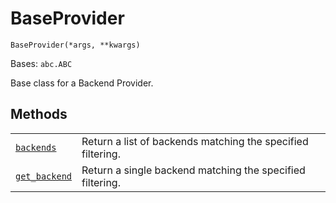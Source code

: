 # BaseProvider



`BaseProvider(*args, **kwargs)`

Bases: `abc.ABC`

Base class for a Backend Provider.

## Methods

|                                                                                                                                                  |                                                             |
| ------------------------------------------------------------------------------------------------------------------------------------------------ | ----------------------------------------------------------- |
| [`backends`](qiskit.providers.BaseProvider.backends#qiskit.providers.BaseProvider.backends "qiskit.providers.BaseProvider.backends")             | Return a list of backends matching the specified filtering. |
| [`get_backend`](qiskit.providers.BaseProvider.get_backend#qiskit.providers.BaseProvider.get_backend "qiskit.providers.BaseProvider.get_backend") | Return a single backend matching the specified filtering.   |
